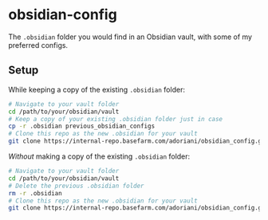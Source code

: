 # obsidian-config

The `.obsidian` folder you would find in an Obsidian vault,
with some of my preferred configs.

## Setup

While keeping a copy of the existing `.obsidian` folder:

```bash
# Navigate to your vault folder
cd /path/to/your/obsidian/vault
# Keep a copy of your existing .obsidian folder just in case
cp -r .obsidian previous_obsidian_configs
# Clone this repo as the new .obsidian for your vault
git clone https://internal-repo.basefarm.com/adoriani/obsidian_config.git .obsidian
```

*Without* making a copy of the existing `.obsidian` folder:

```bash
# Navigate to your vault folder
cd /path/to/your/obsidian/vault
# Delete the previous .obsidian folder
rm -r .obsidian
# Clone this repo as the new .obsidian for your vault
git clone https://internal-repo.basefarm.com/adoriani/obsidian_config.git .obsidian
```

